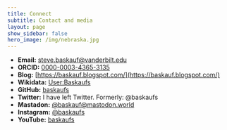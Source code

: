 ```yaml
---
title: Connect
subtitle: Contact and media
layout: page
show_sidebar: false
hero_image: /img/nebraska.jpg
---
```


- **Email:** [steve.baskauf@vanderbilt.edu](mailto:steve.baskauf@vanderbilt.edu)
- **ORCID:** [0000-0003-4365-3135](https://orcid.org/0000-0003-4365-3135)
- **Blog:** [https://baskauf.blogspot.com/](https://baskauf.blogspot.com/)
- **Wikidata:** [User:Baskaufs](https://www.wikidata.org/wiki/User:Baskaufs)
- **GitHub:** [baskaufs](https://github.com/baskaufs/)
- **Twitter:** I have left Twitter. Formerly: @baskaufs
- **Mastadon:** [@baskauf@mastodon.world](https://mastodon.world/@baskauf)
- **Instagram:** [@baskaufs](https://www.instagram.com/baskaufs/)
- **YouTube:** [baskaufs](https://www.youtube.com/user/baskaufs/videos)
